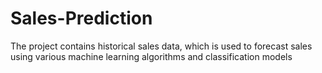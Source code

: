 # Sales-Prediction
The project contains historical sales data, which is used to forecast sales using various machine learning algorithms and classification models
